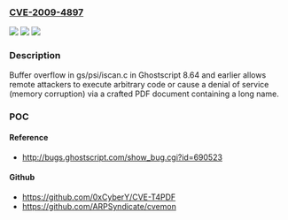 ### [CVE-2009-4897](https://cve.mitre.org/cgi-bin/cvename.cgi?name=CVE-2009-4897)
![](https://img.shields.io/static/v1?label=Product&message=n%2Fa&color=blue)
![](https://img.shields.io/static/v1?label=Version&message=n%2Fa&color=blue)
![](https://img.shields.io/static/v1?label=Vulnerability&message=n%2Fa&color=brighgreen)

### Description

Buffer overflow in gs/psi/iscan.c in Ghostscript 8.64 and earlier allows remote attackers to execute arbitrary code or cause a denial of service (memory corruption) via a crafted PDF document containing a long name.

### POC

#### Reference
- http://bugs.ghostscript.com/show_bug.cgi?id=690523

#### Github
- https://github.com/0xCyberY/CVE-T4PDF
- https://github.com/ARPSyndicate/cvemon

